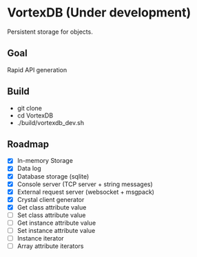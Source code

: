 # VortexDB (Under development)

Persistent storage for objects.

## Goal

Rapid API generation

## Build

- git clone
- cd VortexDB
- ./build/vortexdb_dev.sh

## Roadmap

- [x] In-memory Storage
- [x] Data log
- [x] Database storage (sqlite)
- [x] Console server (TCP server + string messages)
- [x] External request server (websocket + msgpack)
- [x] Crystal client generator
- [x] Get class attribute value
- [ ] Set class attribute value
- [ ] Get instance attribute value
- [ ] Set instance attribute value
- [ ] Instance iterator
- [ ] Array attribute iterators
